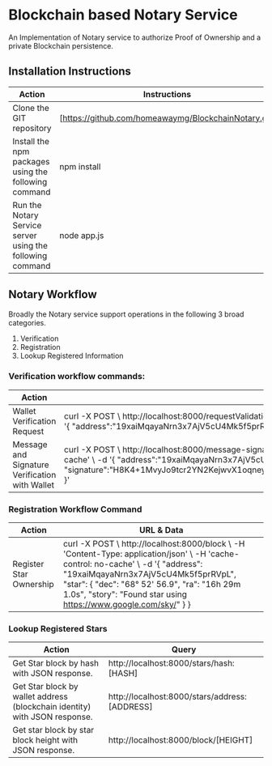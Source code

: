 ﻿# Blockchain based Notary Service

An Implementation of Notary service to authorize Proof of Ownership and a private Blockchain persistence.

## Installation Instructions

 Action| Instructions |
|--|--|
| Clone the GIT repository |[https://github.com/homeawaymg/BlockchainNotary.git]
| Install the npm packages using the following command  | npm install 
| Run the Notary Service server using the following command |node app.js

## Notary Workflow
Broadly the Notary service support operations in the following 3 broad categories.

 1. Verification
 2. Registration
 3. Lookup Registered Information

### Verification workflow commands:
|Action  | URL & Data |
|--|--|
|Wallet Verification Request  | curl -X POST \ http://localhost:8000/requestValidation \ -H 'Content-Type: application/json' \ -H 'cache-control: no-cache' \ -d '{ "address":"19xaiMqayaNrn3x7AjV5cU4Mk5f5prRVpL" }'  |
|Message and Signature Verification with Wallet  | curl -X POST \ http://localhost:8000/message-signature/validate \ -H 'Content-Type: application/json' \ -H 'cache-control: no-cache' \ -d '{ "address":"19xaiMqayaNrn3x7AjV5cU4Mk5f5prRVpL", "signature":"H8K4+1MvyJo9tcr2YN2KejwvX1oqneyCH+fsUL1z1WBdWmswB9bijeFfOfMqK68kQ5RO6ZxhomoXQG3fkLaBl+Q=" }' |

### Registration Workflow Command
|Action| URL & Data  |
|--|--|
|Register Star Ownership  | curl -X POST \ http://localhost:8000/block \ -H 'Content-Type: application/json' \ -H 'cache-control: no-cache' \ -d '{ "address": "19xaiMqayaNrn3x7AjV5cU4Mk5f5prRVpL", "star": { "dec": "68° 52' 56.9", "ra": "16h 29m 1.0s", "story": "Found star using https://www.google.com/sky/" } } |


### Lookup Registered Stars
| Action | Query |
|--|--|
| Get Star block by hash with JSON response. | http://localhost:8000/stars/hash:[HASH] |
|Get Star block by wallet address (blockchain identity) with JSON response.| http://localhost:8000/stars/address:[ADDRESS] |
| Get star block by star block height with JSON response.| http://localhost:8000/block/[HEIGHT] |


